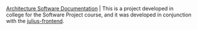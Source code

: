 [Architecture Software Documentation](https://docs.google.com/document/d/1s4usCP6rROECnTqg97EUGO6W2PARVF5A2OdLVb2ksm0/edit?usp=sharing)
                                                         |
This is a project developed in college for the Software Project course, and it was developed in conjunction with the [julius-frontend](https://github.com/caiovelp/julius-frontend).